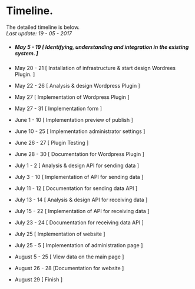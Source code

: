 # Timeline.
The detailed timeline is below.<br>
_Last update: 19 - 05 - 2017_


* ##### May 5 - 19 [ Identifying, understanding and integration in the existing system. ]
* May 20 - 21 [ Installation of infrastructure & start design Wordrees Plugin. ]
* May 22 - 26 [ Analysis & design Wordpress Plugin ]

* May 27 [ Implementation of Wordpress Plugin ]
* May 27 - 31 [ Implementation form ]
* June 1 - 10 [  Implementation preview of publish ]
* June 10  - 25 [ Implementation administrator settings ]
* June 26 - 27 [ Plugin Testing ]
* June 28 - 30 [ Documentation for Wordpress Plugin ]

* July 1 - 2 [ Analysis & design API for sending data ]
* July 3 - 10 [ Implementation of API for sending data ]
* July 11 - 12 [ Documentation for sending data API ]

* July 13 - 14 [ Analysis & design API for receiving data ]
* July 15 - 22 [ Implementation of API for receiving data ]
* July 23 - 24 [ Documentation for receiving data API ]

* July 25 [ Implementation of website ]
* July 25 - 5 [ Implementation of administration page ]
* August 5 - 25 [ View data on the main page ]
* August 26 - 28 [Documentation for website ]

* August 29 [ Finish ] 
